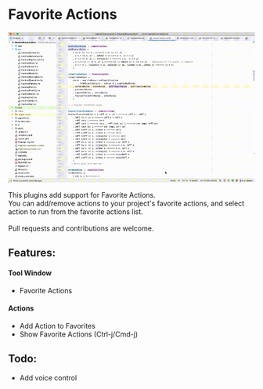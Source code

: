 # Favorite Actions

<div>
	<img src="info/video.gif" alt="" style="">
</div>

This plugins add support for Favorite Actions.
<br>
You can add/remove actions to your project's favorite actions, and select action to run from the favorite actions list.
<br>
<br>
Pull requests and contributions are welcome.
<h2>Features:</h2>
<h4>Tool Window</h4>
<ul>
    <li>Favorite Actions</li>
</ul>
<h4>Actions</h4>
<ul>
    <li>Add Action to Favorites</li>
    <li>Show Favorite Actions (Ctrl-j/Cmd-j)</li>
</ul>

<h2>Todo:</h2>
<ul>
    <li>Add voice control</li>
</ul>
